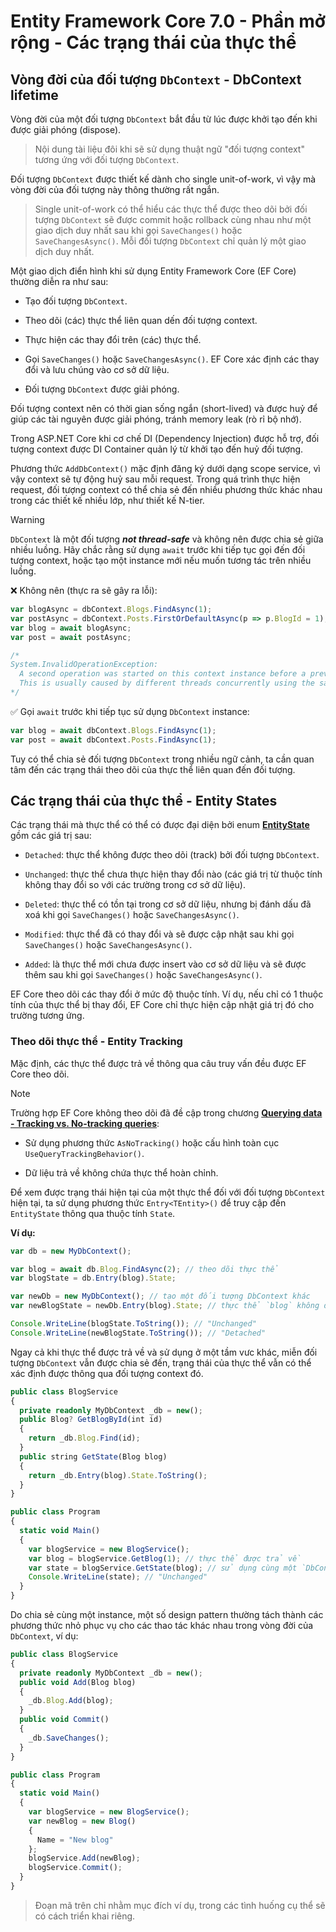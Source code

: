 # Entity Framework Core 7.0 - Phần mở rộng - Các trạng thái của thực thể

## Vòng đời của đối tượng `DbContext` - DbContext lifetime

Vòng đời của một đối tượng `DbContext` bắt đầu từ lúc được khởi tạo đến khi được giải phóng (dispose).

> Nội dung tài liệu đôi khi sẽ sử dụng thuật ngữ "đối tượng context" tương ứng với đối tượng `DbContext`.

Đối tượng `DbContext` được thiết kế dành cho single unit-of-work, vì vậy mà vòng đời của đối tượng này thông thường rất ngắn.

> Single unit-of-work có thể hiểu các thực thể được theo dõi bởi đối tượng `DbContext` sẽ được commit hoặc rollback cùng nhau như một giao dịch duy nhất sau khi gọi `SaveChanges()` hoặc `SaveChangesAsync()`. Mỗi đối tượng `DbContext` chỉ quản lý một giao dịch duy nhất.

Một giao dịch điển hình khi sử dụng Entity Framework Core (EF Core) thường diễn ra như sau:

- Tạo đối tượng `DbContext`.

- Theo dõi (các) thực thể liên quan dến đối tượng context.

- Thực hiện các thay đổi trên (các) thực thể.

- Gọi `SaveChanges()` hoặc `SaveChangesAsync()`. EF Core xác định các thay đổi và lưu chúng vào cơ sở dữ liệu.

- Đối tượng `DbContext` được giải phóng.

Đối tượng context nên có thời gian sống ngắn (short-lived) và được huỷ để giúp các tài nguyên được giải phóng, tránh memory leak (rò rỉ bộ nhớ).

Trong ASP.NET Core khi cơ chế DI (Dependency Injection) được hỗ trợ, đối tượng context được DI Container quản lý từ khởi tạo đến huỷ đối tượng. 

Phương thức `AddDbContext()` mặc định đăng ký dưới dạng scope service, vì vậy context sẽ tự động huỷ sau mỗi request. Trong quá trình thực hiện request, đối tượng context có thể chia sẻ đến nhiều phương thức khác nhau trong các thiết kế nhiều lớp, như thiết kế N-tier.


> [!Warning]
> `DbContext` là một đối tượng **_not thread-safe_** và không nên được chia sẻ giữa nhiều luồng. Hãy chắc rằng sử dụng `await` trước khi tiếp tục gọi đến đối tượng context, hoặc tạo một instance mới nếu muốn tương tác trên nhiều luồng.
>
> :x: Không nên (thực ra sẽ gây ra lỗi):
>
> ```ts
> var blogAsync = dbContext.Blogs.FindAsync(1);
> var postAsync = dbContext.Posts.FirstOrDefaultAsync(p => p.BlogId = 1);
> var blog = await blogAsync;
> var post = await postAsync;
>
> /*
> System.InvalidOperationException:
>   A second operation was started on this context instance before a previous operation completed.
>   This is usually caused by different threads concurrently using the same instance of DbContext
> */
> ```
>
> :white_check_mark: Gọi `await` trước khi tiếp tục sử dụng `DbContext` instance:
>
> ```ts
> var blog = await dbContext.Blogs.FindAsync(1);
> var post = await dbContext.Posts.FindAsync(1);
> ```

Tuy có thể chia sẻ đối tượng `DbContext` trong nhiều ngữ cảnh, ta cần quan tâm đến các trạng thái theo dõi của thực thể liên quan đến đối tượng.

## Các trạng thái của thực thể - Entity States

Các trạng thái mà thực thể có thể có được đại diện bởi enum [**EntityState**](https://learn.microsoft.com/en-us/dotnet/api/microsoft.entityframeworkcore.entitystate?view=efcore-9.0) gồm các giá trị sau:

- `Detached`: thực thể không được theo dõi (track) bởi đối tượng `DbContext`.

- `Unchanged`: thực thể chưa thực hiện thay đổi nào (các giá trị từ thuộc tính không thay đổi so với các trường trong cơ sở dữ liệu).

- `Deleted`: thực thể có tồn tại trong cơ sở dữ liệu, nhưng bị đánh dấu đã xoá khi gọi `SaveChanges()` hoặc `SaveChangesAsync()`.

- `Modified`: thực thể đã có thay đổi và sẽ được cập nhật sau khi gọi `SaveChanges()` hoặc `SaveChangesAsync()`.

- `Added`: là thực thể mới chưa được insert vào cơ sở dữ liệu và sẽ được thêm sau khi gọi `SaveChanges()` hoặc `SaveChangesAsync()`.

EF Core theo dõi các thay đổi ở mức độ thuộc tính. Ví dụ, nếu chỉ có 1 thuộc tính của thực thể bị thay đổi, EF Core chỉ thực hiện cập nhật giá trị đó cho trường tương ứng.

### Theo dõi thực thể - Entity Tracking

Mặc định, các thực thể được trả về thông qua câu truy vấn đều được EF Core theo dõi. 

> [!Note]
> Trường hợp EF Core không theo dõi đã đề cập trong chương [**Querying data - Tracking vs. No-tracking queries**](https://github.com/hoaiandnd/entity-framework-core-7/blob/main/8_efcore7_querying_data.md#tracking-vs-no-tracking-queries):
>
> - Sử dụng phương thức `AsNoTracking()` hoặc cấu hình toàn cục `UseQueryTrackingBehavior()`.
>
> - Dữ liệu trả về không chứa thực thể hoàn chỉnh.

Để xem được trạng thái hiện tại của một thực thể đối với đối tượng `DbContext` hiện tại, ta sử dụng phương thức `Entry<TEntity>()` để truy cập đến `EntityState` thông qua thuộc tính `State`.

**Ví dụ:**

```ts
var db = new MyDbContext();

var blog = await db.Blog.FindAsync(2); // theo dõi thực thể
var blogState = db.Entry(blog).State;

var newDb = new MyDbContext(); // tạo một đối tượng DbContext khác
var newBlogState = newDb.Entry(blog).State; // thực thể `blog` không được theo dõi bởi đối tượng context `newDb`

Console.WriteLine(blogState.ToString()); // "Unchanged"
Console.WriteLine(newBlogState.ToString()); // "Detached"
```

Ngay cả khi thực thể được trả về và sử dụng ở một tầm vưc khác, miễn đối tượng `DbContext` vẫn được chia sẻ đến, trạng thái của thực thể vẫn có thể xác định được thông qua đối tượng context đó.

```ts
public class BlogService
{
  private readonly MyDbContext _db = new();
  public Blog? GetBlogById(int id)
  {
    return _db.Blog.Find(id);
  }
  public string GetState(Blog blog)
  {
    return _db.Entry(blog).State.ToString();
  }
}

public class Program
{
  static void Main()
  {
    var blogService = new BlogService();
    var blog = blogService.GetBlog(1); // thực thể được trả về
    var state = blogService.GetState(blog); // sử dụng cùng một `DbContext` instance
    Console.WriteLine(state); // "Unchanged"
  }
}
```

Do chia sẻ cùng một instance, một số design pattern thường tách thành các phương thức nhỏ phục vụ cho các thao tác khác nhau trong vòng đời của `DbContext`, ví dụ:

```ts
public class BlogService
{
  private readonly MyDbContext _db = new();
  public void Add(Blog blog)
  {
    _db.Blog.Add(blog);
  }
  public void Commit()
  {
    _db.SaveChanges();
  }
}

public class Program
{
  static void Main()
  {
    var blogService = new BlogService();
    var newBlog = new Blog()
    {
      Name = "New blog"  
    };
    blogService.Add(newBlog);
    blogService.Commit();
  }
}
```

> Đoạn mã trên chỉ nhằm mục đích ví dụ, trong các tình huống cụ thể sẽ có cách triển khai riêng.












